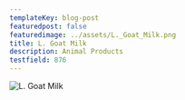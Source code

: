 ```yaml
---
templateKey: blog-post
featuredpost: false
featuredimage: ../assets/L._Goat_Milk.png
title: L. Goat Milk
description: Animal Products
testfield: 876
---
```

![L. Goat Milk](../assets/L._Goat_Milk.png)